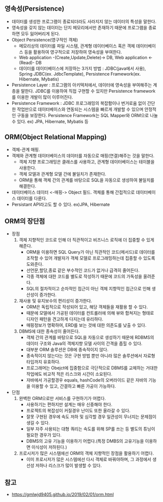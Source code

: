 ## 영속성(Persistence)
- 데이터를 생성한 프로그램이 종료되더라도 사라지지 않는 데이터의 특성을 말한다.
- 영속성을 갖지 않는 데이터는 단지 메모리에서만 존재하기 때문에 프로그램을 종료하면 모두 잃어버리게 된다.
- Object Persistence(영구적인 객체)
  <ul><li>메모리상의 데이터를 파일 시스템, 관계형 데이터베이스 혹은 객체 데이터베이스 등을 활용하여 영구적으로 저장하여 영속성을 부여한다.</li>
  <li>Web application -(Create,Update,Delete)-> DB, Web application <-(Read)- DB</li>
  <li>데이터를 데이터베이스에 저장하는 3가지 방법 : JDBC(java에서 사용), Spring JDBC(ex. JdbcTemplate), Persistence Framework(ex. Hibernate, Mybatis)</li></ul>
- Persistence Layer : 프로그램의 아키텍처에서, 데이터에 영속성을 부여해주는 계층을 말한다. JDBC를 이용하여 직접 구현할 수 있지만 Persistence framework를 이용한 개발이 많이 이루어진다.
- Persistence Framework : JDBC 프로그래밍의 복잡함이나 번거로움 없이 간단한 작업만으로 데이터베이스와 연동되는 시스템을 빠르게 개발할 수 있으며 안정적인 구동을 보장한다. Persistence Framework는 SQL Mapper와 ORM으로 나눌 수 있다. ex) JPA, Hibernate, Mybatis 등

## ORM(Object Relational Mapping)
- 객체-관계 매핑.
- 객체와 관계형 데이터베이스의 데이터를 자동으로 매핑(연결)해주는 것을 말한다.
  <ul><li>객체 지향 프로그래밍은 클래스를 사용하고, 관계형 데이터베이스는 테이블을 사용한다.</li>
  <li>객체 모델과 관계형 모델 간에 불일치가 존재한다.</li>
  <li>ORM을 통해 객체 간의 관계를 바탕으로 SQL을 자동으로 생성하여 불일치를 해결한다.</li></ul>
- 데이터베이스 데이터 <-매핑-> Object 필드. 객체를 통해 간접적으로 데이터베이스 데이터를 다룬다.
- Persistant API라고도 할 수 있다. ex)JPA, Hibernate

## ORM의 장단점
- 장점
  <ol><li>객체 지향적인 코드로 인해 더 직관적이고 비즈니스 로직에 더 집중할 수 있게 해준다.
  <ul><li>ORM을 이용하면 SQL Query가 아닌 직관적인 코드(메서드)로 데이터를 조작할 수 있어 개발자가 객체 모델로 프로그래밍하는데 집중할 수 있도록 도와준다.</li>
  <li>선언문,할당,종료 같은 부수적인 코드가 없거나 급격히 줄어든다.</li>
  <li>각종 객체에 대한 코드를 별도로 작성하기 때문에 코드의 가독성을 올려준다.</li>
  <li>SQL의 절차적이고 순차적인 접근이 아닌 객체 지향적인 접근으로 인해 생산성이 증가한다.</li></ul></li>
  <li>재사용 및 유지보수의 편리성이 증가한다.
  <ul><li>ORM은 독립적으로 작성되어 있고, 해당 객체들을 재활용 할 수 있다.</li>
  <li>때문에 모델에서 가공된 데이터를 컨트롤러에 의해 뷰와 합쳐지는 형태로 디자인 패턴을 견고하게 다지는데 유리하다.</li>
  <li>매핑정보가 명확하여, ERD를 보는 것에 대한 의존도를 낮출 수 있다.</li></ul></li>
  <li>DBMS에 대한 종속성이 줄어든다.
  <ul><li>객체 간의 관계를 바탕으로 SQL을 자동으로 생성하기 때문에 RDBMS의 데이터 구조와 Java의 객체지향 모델 사이의 간격을 좁힐 수 있다.</li>
  <li>대부분 ORM 솔루션은 DB에 종속적이지 않다.</li>
  <li>종속적이지 않는다는 것은 구현 방법 뿐만 아니라 많은 솔루션에서 자료형 타입까지 유효하다.</li>
  <li>프로그래머는 Obejct에 집중함으로 극단적으로 DBMS를 교체하는 거대한 작업에도 비교적 적은 리스크와 시간이 소요된다.</li>
  <li>자바에서 가공할경우 equals, hashCode의 오버라이드 같은 자바의 기능을 이용할 수 있고, 간결하고 빠른 가공이 가능하다.</li></ul></li></ol>
- 단점
  <ol><li>완벽한 ORM으로만 서비스를 구현하기가 어렵다.
  <ul><li>사용하기는 편하지만 설계는 매우 신중해야 한다.</li>
  <li>프로젝트의 복잡성이 커질경우 난이도 또한 올라갈 수 있다.</li>
  <li>잘못 구현된 경우에 속도 저하 및 심각할 경우 일관성이 무너지는 문제점이 생길 수 있다.</li>
  <li>일부 자주 사용되는 대형 쿼리는 속도를 위해 SP를 쓰는 등 별도의 튜닝이 필요한 경우가 있다.</li>
  <li>DBMS의 고유 기능을 이용하기 어렵다.(특정 DMBS의 고유기능을 이용하면 이식성이 저하된다.)</li></ul></li>
  <li>프로시저가 많은 시스템에선 ORM의 객체 지향적인 장점을 활용하기 어렵다.
  <ul><li>이미 프로시저가 많은 시스템에선 다시 객체로 바꿔야하며, 그 과정에서 생선성 저하나 리스크가 많이 발생할 수 있다.</li></ul></li></ol>

## 참고
- https://gmlwjd9405.github.io/2019/02/01/orm.html
